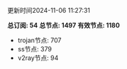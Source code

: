更新时间2024-11-06 11:27:31

**总订阅: 54**
**总节点: 1497**
**有效节点: 1180**
- trojan节点: 707
- ss节点: 379
- v2ray节点: 94
